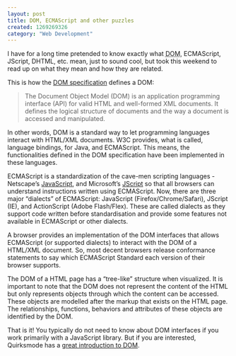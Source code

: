 ```yaml
--- 
layout: post
title: DOM, ECMAScript and other puzzles
created: 1269269326
category: "Web Development"
---
```

<p>I have for a long time pretended to know exactly what <abbr title="Document Object Model">DOM</abbr>, ECMAScript, JScript, DHTML, etc. mean, just to sound cool, but took this weekend to read up on what they mean and how they are related.</p> 

<p>This is how the <a href="http://www.w3.org/TR/DOM-Level-2-Core/introduction.html">DOM specification</a> defines a DOM:</p>

<blockquote><p>The Document Object Model (DOM) is an application programming interface (API) for valid HTML and well-formed XML documents. It defines the logical structure of documents and the way a document is accessed and manipulated.</p></blockquote>

<p>In other words, DOM is a standard way to let programming languages interact with HTML/XML documents. W3C provides, what is called, language bindings, for Java, and ECMAScript. This means, the functionalities defined in the DOM specification have been implemented in these languages.</p>

<p><a href"http://en.wikipedia.org/wiki/ECMAScript">ECMAScript</a> is a standardization of the cave-men scripting languages - Netscape’s <a href="http://en.wikipedia.org/wiki/JavaScript">JavaScript</a>, and Microsoft’s <a href="http://en.wikipedia.org/wiki/JScript">JScript</a> so that all browsers can understand instructions written using ECMAScript. Now, there are three major &ldquo;dialects&rdquo; of ECMAScript: JavaScript (Firefox/Chrome/Safari), JScript (IE), and ActionScript (Adobe Flash/Flex). These are called dialects as they support code written before standardisation and provide some features not available in ECMAScript or other dialects. </p>

<p>A browser provides an implementation of the DOM interfaces that allows ECMAScript (or supported dialects) to interact with the DOM of a HTML/XML document. So, most decent browsers release conformance statements to say which ECMAScript Standard each version of their browser supports. </p>

<p>The DOM of a HTML page has a &ldquo;tree-like&rdquo; structure when visualized. It is important to note that the DOM does not represent the content of the HTML but only represents objects through which the content can be accessed. These objects are modelled after the markup that exists on the HTML page. The relationships, functions, behaviors and attributes of these objects are identified by the DOM.</p> 

That is it! You typically do not need to know about DOM interfaces if you work primarily with a JavaScript library. But if you are interested, Quirksmode has a <a href="http://www.quirksmode.org/dom/intro.html">great introduction to DOM</a>. 

